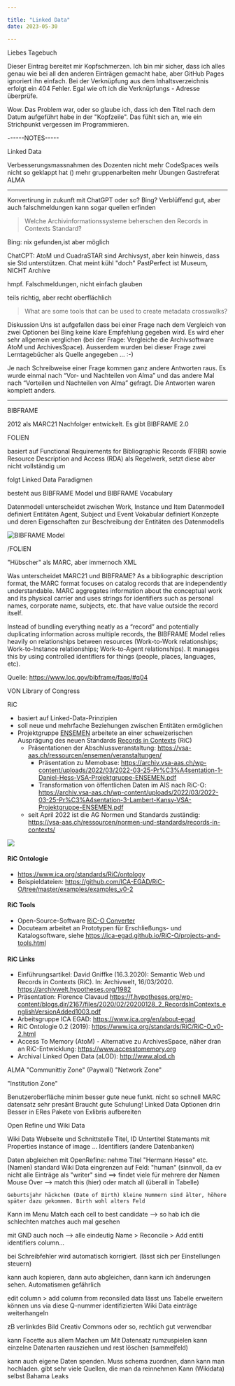 ```yaml
---

title: "Linked Data"  
date: 2023-05-30   

---
```



Liebes Tagebuch

Dieser Eintrag bereitet mir Kopfschmerzen.
Ich bin mir sicher, dass ich alles genau wie bei all den anderen Einträgen gemacht habe, aber GitHub Pages ignoriert ihn einfach.
Bei der Verknüpfung aus dem Inhaltsverzeichnis erfolgt ein 404 Fehler.
Egal wie oft ich die Verknüpfungs - Adresse überprüfe.

Wow. Das Problem war, oder so glaube ich, dass ich den Titel nach dem Datum aufgeführt habe in der "Kopfzeile". 
Das fühlt sich an, wie ein Strichpunkt vergessen im Programmieren.


------NOTES-----

Linked Data

Verbesserungsmassnahmen des Dozenten
	nicht mehr CodeSpaces weils nicht so geklappt hat ()
	mehr gruppenarbeiten
	mehr Übungen
	Gastreferat ALMA

---
Konvertirung in zukunft mit ChatGPT oder so?
Bing?
Verblüffend gut, aber auch falschmeldungen
kann sogar quellen erfinden

> Welche Archivinformationssysteme beherschen den Records in Contexts Standard?

Bing: nix gefunden,ist aber möglich

ChatCPT: AtoM und CuadraSTAR sind Archivsyst, aber kein hinweis, dass sie Std unterstützen. Chat meint kühl "doch"
	PastPerfect ist Museum, NICHT Archive

hmpf. Falschmeldungen, nicht einfach glauben

teils richtig, aber recht oberflächlich

> What are some tools that can be used to create metadata crosswalks?


Diskussion
Uns ist aufgefallen dass bei einer Frage nach dem Vergleich von zwei Optionen bei Bing keine klare Empfehlung gegeben wird. Es wird eher sehr allgemein verglichen (bei der Frage: Vergleiche die Archivsoftware AtoM und ArchivesSpace). Ausserdem wurden bei dieser Frage zwei Lerntagebücher als Quelle angegeben … :-)

Je nach Schreibweise einer Frage kommen ganz andere Antworten raus. Es wurde einmal nach “Vor- und Nachteilen von Alma” und das andere Mal nach “Vorteilen und Nachteilen von Alma” gefragt. Die Antworten waren komplett anders.

----

BIBFRAME

2012 als MARC21 Nachfolger entwickelt. Es gibt BIBFRAME 2.0
 
FOLIEN

basiert auf Functional Requirements for Bibliographic Records (FRBR) sowie Resource Description and Access (RDA) als Regelwerk, setzt diese aber nicht vollständig um

folgt Linked Data Paradigmen

besteht aus BIBFRAME Model und BIBFRAME Vocabulary

Datenmodell unterscheidet zwischen Work, Instance und Item
Datenmodell definiert Entitäten Agent, Subject und Event
Vokabular definiert Konzepte und deren Eigenschaften zur Beschreibung der Entitäten des Datenmodells

![BIBFRAME Model](https://www.loc.gov/bibframe/docs/images/bf2-model.jpg)

/FOLIEN

"Hübscher" als MARC, aber immernoch XML


Was unterscheidet MARC21 und BIBFRAME?
As a bibliographic description format, the MARC format focuses on catalog records that are independently understandable. MARC aggregates information about the conceptual work and its physical carrier and uses strings for identifiers such as personal names, corporate name, subjects, etc. that have value outside the record itself.

Instead of bundling everything neatly as a “record” and potentially duplicating information across multiple records, the BIBFRAME Model relies heavily on relationships between resources (Work-to-Work relationships; Work-to-Instance relationships; Work-to-Agent relationships). It manages this by using controlled identifiers for things (people, places, languages, etc).

Quelle: https://www.loc.gov/bibframe/faqs/#q04

VON Library of Congress

RiC


* basiert auf Linked-Data-Prinzipien
* soll neue und mehrfache Beziehungen zwischen Entitäten ermöglichen
* Projektgruppe [ENSEMEN](https://vsa-aas.ch/verein/arbeitsgruppen/ensemen/) arbeitete an einer schweizerischen Ausprägung des neuen Standards [Records in Contexts](https://www.ica.org/en/records-contexts-german) (RiC)
  * Präsentationen der Abschlussveranstaltung: https://vsa-aas.ch/ressourcen/ensemen/veranstaltungen/
    * Präsentation zu Memobase: https://archiv.vsa-aas.ch/wp-content/uploads/2022/03/2022-03-25-Pr%C3%A4sentation-1-Daniel-Hess-VSA-Projektgruppe-ENSEMEN.pdf
    * Transformation von öffentlichen Daten im AIS nach RiC-O: https://archiv.vsa-aas.ch/wp-content/uploads/2022/03/2022-03-25-Pr%C3%A4sentation-3-Lambert-Kansy-VSA-Projektgruppe-ENSEMEN.pdf
  * seit April 2022 ist die AG Normen und Standards zuständig: https://vsa-aas.ch/ressourcen/normen-und-standards/records-in-contexts/

![](https://raw.githubusercontent.com/ICA-EGAD/RiC-O/master/diagrams/diagrams_v0-2/RiC-CM-overview/diagram_RiC-CM-overview-RiC-v0-2.jpg)

#### RiC Ontologie

* https://www.ica.org/standards/RiC/ontology
* Beispieldateien: https://github.com/ICA-EGAD/RiC-O/tree/master/examples/examples_v0-2

#### RiC Tools

* Open-Source-Software [RiC-O Converter](https://archivesnationalesfr.github.io/rico-converter/)
* Docuteam arbeitet an Prototypen für Erschließungs- und Katalogsoftware, siehe https://ica-egad.github.io/RiC-O/projects-and-tools.html

#### RiC Links

* Einführungsartikel: David Gniffke (16.3.2020): Semantic Web und Records in Contexts (RiC). In: Archivwelt, 16/03/2020. <https://archivwelt.hypotheses.org/1982>
* Präsentation: Florence Clavaud <https://f.hypotheses.org/wp-content/blogs.dir/2167/files/2020/02/20200128_2_RecordsInContexts_englishVersionAdded1003.pdf>
* Arbeitsgruppe ICA EGAD: <https://www.ica.org/en/about-egad>
* RiC Ontologie 0.2 (2019): https://www.ica.org/standards/RiC/RiC-O_v0-2.html
* Access To Memory (AtoM) - Alternative zu ArchivesSpace, näher dran an RiC-Entwicklung: <https://www.accesstomemory.org>
* Archival Linked Open Data (aLOD): <http://www.alod.ch>


ALMA
"Communittiy Zone"
(Paywall)
"Network Zone"

"Institution Zone"

Benutzeroberfläche minim besser
gute neue funkt.
nicht so schnell
MARC datensatz sehr presänt
Braucht gute Schulung!
Linked Data Optionen drin
Besser in ERes Pakete von Exlibris aufbereiten

Open Refine und Wiki Data

Wiki Data
Webseite und Schnittstelle
Titel, ID
Untertitel
Statemants mit Properties
	instance of
	image
	...
Identifiers (andere Datenbanken)

Daten abgleichen mit OpenRefine:
	nehme Titel "Hermann Hesse" etc. (Namen)
	standard Wiki Data
	eingrenzen auf Feld: "human" (sinnvoll, da ev nicht alle Einträge als "writer" sind
	==> findet viele für mehrere der Namen
		Mouse Over --> match this (hier) oder match all (überall in Tabelle)

	Geburtsjahr häckchen (Date of Birth) kleine Nummern sind älter, höhere später dazu gekommen. Birth wohl alters Feld
	
Kann im Menu Match each cell to best candidate --> so hab ich die schlechten matches auch mal gesehen

mit GND auch noch --> alle eindeutig
Name > Reconcile > Add entiti identifiers column...

bei Schreibfehler wird automatisch korrigiert. (lässt sich per Einstellungen steuern)

kann auch kopieren, dann auto abgleichen, dann kann ich änderungen sehen. Automatismen gefährlich

edit column > add column from reconsiled data
	lässt uns Tabelle erweitern
können uns via diese Q-nummer identifizierten Wiki Data einträge weiterhangeln

zB verlinkdes Bild Creativ Commons oder so, rechtlich gut verwendbar

kann Facette aus allem Machen um Mit Datensatz rumzuspielen
kann einzelne Datenarten rausziehen und rest löschen (sammelfeld)

kann auch eigene Daten spenden. Muss schema zuordnen, dann kann man hochladen.
gibt sehr viele Quellen, die man da reinnehmen Kann (Wikidata) selbst Bahama Leaks
